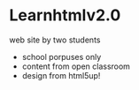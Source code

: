 # Learnhtmlv2.0
web site by two students
- school porpuses only
- content from open classroom
- design from html5up!
